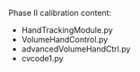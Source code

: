 Phase II calibration content:
- HandTrackingModule.py
- VolumeHandControl.py
- advancedVolumeHandCtrl.py
- cvcode1.py
